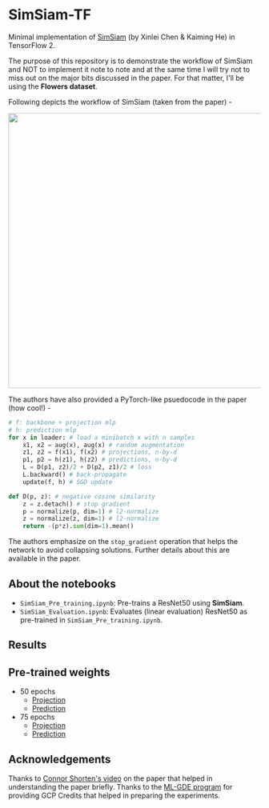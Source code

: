 # SimSiam-TF
Minimal implementation of [SimSiam](https://arxiv.org/abs/2011.10566) (by Xinlei Chen & Kaiming He) in TensorFlow 2.

The purpose of this repository is to demonstrate the workflow of SimSiam and NOT to implement it note to note and at the same time I will try not to miss out on the major bits discussed in the paper. For that matter, I'll be using the **Flowers dataset**. 

Following depicts the workflow of SimSiam (taken from the paper) - 

<center>
<img src="https://i.ibb.co/37pNQTP/image.png" width=550></img>
</center>

The authors have also provided a PyTorch-like psuedocode in the paper (how cool!) - 

```python
# f: backbone + projection mlp
# h: prediction mlp
for x in loader: # load a minibatch x with n samples
    x1, x2 = aug(x), aug(x) # random augmentation
    z1, z2 = f(x1), f(x2) # projections, n-by-d
    p1, p2 = h(z1), h(z2) # predictions, n-by-d
    L = D(p1, z2)/2 + D(p2, z1)/2 # loss
    L.backward() # back-propagate
    update(f, h) # SGD update

def D(p, z): # negative cosine similarity
    z = z.detach() # stop gradient
    p = normalize(p, dim=1) # l2-normalize
    z = normalize(z, dim=1) # l2-normalize
    return -(p*z).sum(dim=1).mean()
```

The authors emphasize on the `stop_gradient` operation that helps the network to avoid collapsing solutions. Further details about this are available in the paper. 

## About the notebooks

* `SimSiam_Pre_training.ipynb`: Pre-trains a ResNet50 using **SimSiam**. 
* `SimSiam_Evaluation.ipynb`: Evaluates (linear evaluation) ResNet50 as pre-trained in `SimSiam_Pre_training.ipynb`. 

## Results

## Pre-trained weights

* 50 epochs
    * [Projection](https://storage.googleapis.com/simsiam-tf/projection.h5)
    * [Prediction](https://storage.googleapis.com/simsiam-tf/prediction.h5)
* 75 epochs
    * [Projection](https://storage.googleapis.com/simsiam-tf/projection_75.h5)
    * [Prediction](https://storage.googleapis.com/simsiam-tf/prediction_75.h5)
    
## Acknowledgements

Thanks to [Connor Shorten's video](https://www.youtube.com/watch?v=k-PcMBYQsOY) on the paper that helped in understanding the paper briefly. Thanks to the [ML-GDE program](https://developers.google.com/programs/experts/) for providing GCP Credits that helped in preparing the experiments. 
